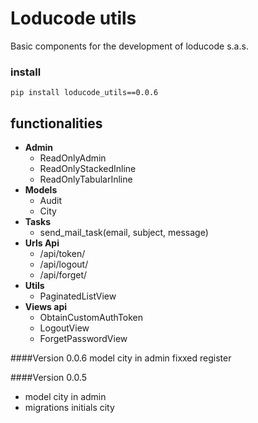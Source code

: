 # Loducode utils

Basic components for the development of loducode s.a.s.

### install

`pip install loducode_utils==0.0.6`

## functionalities

- **Admin**
    - ReadOnlyAdmin
    - ReadOnlyStackedInline
    - ReadOnlyTabularInline
- **Models**
    - Audit
    - City  
- **Tasks**
    - send_mail_task(email, subject, message)
- **Urls Api**
    - /api/token/
    - /api/logout/
    - /api/forget/
- **Utils**
    - PaginatedListView
- **Views api**
    - ObtainCustomAuthToken
    - LogoutView
    - ForgetPasswordView

####Version 0.0.6
model city in admin fixxed register

####Version 0.0.5

- model city in admin
- migrations initials city
